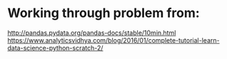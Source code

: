 # Working through problem from:

http://pandas.pydata.org/pandas-docs/stable/10min.html
https://www.analyticsvidhya.com/blog/2016/01/complete-tutorial-learn-data-science-python-scratch-2/ 

